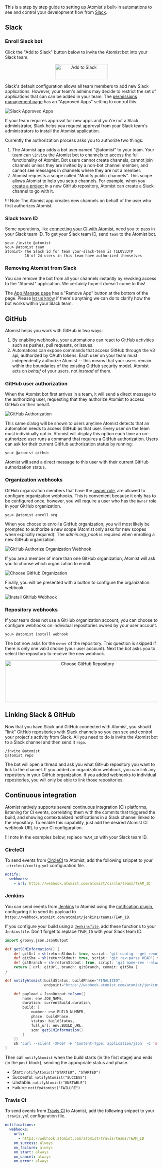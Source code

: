 This is a step by step guide to setting up Atomist's built-in
automations to see and control your development flow
from [Slack][slack].

[slack]: https://slack.com/ (Slack)

## Slack

### Enroll Slack bot

Click the "Add to Slack" button below to invite the Atomist bot into
your Slack team.

<div style="text-align:center;">
  <a href="https://atm.st/2wiDlUe" onclick="trackOutboundLink('https://atm.st/2wiDlUe'); return false;" target="_blank">
    <img alt="Add to Slack" height="50" width="174" src="https://platform.slack-edge.com/img/add_to_slack.png" srcset="https://platform.slack-edge.com/img/add_to_slack.png 1x, https://platform.slack-edge.com/img/add_to_slack@2x.png 2x" />
  </a>
</div>

Slack's default configuration allows all team members to add new Slack applications.
However, your team's admins may decide to restrict the set of applications that can
can be added in your team.  The [permissions management page][manage-permissions] has
an "Approved Apps" setting to control this.

[manage-permissions]: https://slack.com/apps/manage/permissions

![Slack Approved Apps](img/ApprovedApps.png)

If your team requires approval for new apps and you're not a Slack
administrator, Slack helps you request approval from your Slack team's
administrators to install the Atomist application.

Currently the authorization process asks you to authorize two things:

1.  The Atomist app adds a bot user named "@atomist" to your team.
    Your team can `\invite` the Atomist bot to channels to access the
    full functionality of Atomist.  Bot users cannot create channels,
    cannot join channels unless they are invited by a non-bot channel
    member, and cannot see messages in channels where they are not a
    member.
2.  Atomist requests a scope called "Modify public channels".  This
    scope allows Atomist to help you setup channels.  For example,
    when you [create a project][create-project] in a new GitHub
    repository, Atomist can create a Slack channel to go with it.

!!! Note
    The Atomist app creates new channels on behalf of the user who
    first authorizes Atomist.

[create-project]: ../developer/create.md (Create Project with Atomist)

### Slack team ID

Some operations, like [connecting your CI with Atomist][ci], need you to pass
in your Slack team ID. To get your Slack team ID, send `team` to the Atomist
bot.

```
you> /invite @atomist
you> @atomist team
atomist> The Slack id for team your-slack-team is T1L0V3JTP
         16 of 24 users in this team have authorized themselves
```

[ci]: #continuous-integration (Connecting Atomist with Continuous Integration Platforms)

### Removing Atomist from Slack

You can remove the bot from all your channels instantly
by revoking access to the "Atomist" application.  We certainly hope it
doesn't come to this!

The [App Manage page][slack-app-settings] has a "Remove App" button at
the bottom of the page.  Please [let us know][support-email] if
there's anything we can do to clarify how the bot works within your
Slack team.

[slack-app-settings]: https://slack.com/apps/A0HM83NCC-atomist?page=1
[support-email]: mailto:support@atomist.com

## GitHub

Atomist helps you work with GitHub in two ways:

1.  By enabling webhooks, your automations can react to
    GitHub activities such as pushes, pull requests, or issues.
2.  Automations can expose commands that access GitHub through
    the v3 api, authorized by OAuth tokens.
    Each user on your team must independently authorize Atomist --
    this means that your users remain within the boundaries
    of the existing GitHub security model.  Atomist acts on _behalf_ of
    your users, not _instead_ of them.

### GitHub user authorization

When the Atomist bot first arrives in a team, it will send a direct
message to the authorizing user, requesting that they authorize
Atomist to access GitHub on their behalf.

![GitHub Authorization](img/github-auth.png)

This same dialog will be shown to users anytime Atomist detects that
an automation needs to access GitHub as that user.  Every user on the
team must individually opt in.  Atomist will display this option each
time an un-authorized user runs a command that requires a GitHub
authorization.  Users can ask for their current GitHub authorization
status by running:

```
you> @atomist github
```

Atomist will send a direct message to this user with their current
GitHub authorization status.

### Organization webhooks

GitHub organization members that have the [owner role][owners], are
allowed to configure organization webhooks.  This is convenient
because it only has to be configured once; however, you will require a
user who has the `Owner` role in your GitHub organization.

```
you> @atomist enroll org
```

When you choose to enroll a GitHub organization, you will most likely
be prompted to authorize a new scope (Atomist only asks for new scopes
when explicitly required).  The *admin:org_hook* is required when
enrolling a new GitHub organization.

![GitHub Authorize Organization Webhook](img/authorize-org-hook.png)

If you are a member of more than one GitHub organization, Atomist will
ask you to choose which organization to enroll.

![Choose GitHub Organization](img/choose-org.png)

Finally, you will be presented with a button to configure the organization webhook.

![Install GitHub Webhook](img/install-webhook.png)

[owners]: https://help.github.com/articles/permission-levels-for-an-organization/

### Repository webhooks

If your team does not use a GitHub organization account, you can
choose to configure webhooks on individual repositories owned by your
user account.

```
you> @atomist install webhook
```

The bot now asks for the `owner` of the repository.  This question is
skipped if there is only one valid choice (your user account).  Next the bot
asks you to select the repository to receive the new webhook.

<div style="text-align:center;">
  <img alt="Choose GitHub Repository" height="137" width="528" src="img/choose-repo.png" />
</div>

## Linking Slack & GitHub

Now that you have Slack and GitHub connected with Atomist, you should
"link" GitHub repositories with Slack channels so you can see and
control your project's activity from Slack.  All you need to do is
invite the Atomist bot to a Slack channel and then send it `repo`.

```
/invite @atomist
@atomist repo
```

The bot will open a thread and ask you what GitHub repository you want
to link to the channel.  If you added an organization webhook, you can
link any repository in your GitHub organization.  If you added
webhooks to individual repositories, you will only be able to link
those repositories.

## Continuous integration

Atomist natively supports several continuous integration
(CI) platforms, listening for CI events, correlating them with the
commits that triggered the build, and showing contextualized
notifications in a Slack channel linked to the repository.  To enable
this capability, just add the desired Atomist CI
webhook URL to your CI configuration.

!!! note
    In the examples below, replace `TEAM_ID` with your Slack team ID.

### CircleCI

To send events from [CircleCI][circleci] to Atomist, add the following
snippet to your `.circleci/config.yml` configuration file.

```yaml
notify:
  webhooks:
    - url: https://webhook.atomist.com/atomist/circle/teams/TEAM_ID
```

[circleci]: https://circleci.com/ (CircleCI)

### Jenkins

You can send events from [Jenkins][jenkins] to Atomist using
the [notification plugin][not-plugin], configuring it to send its
payload to
`https://webhook.atomist.com/atomist/jenkins/teams/TEAM_ID`.

If you configure your build using a [`Jenkinsfile`][jenkinsfile], add
these functions to your `Jenkinsfile`.  Don't forget to replace
`TEAM_ID` with your Slack team ID.

```groovy
import groovy.json.JsonOutput

def getSCMInformation() {
    def gitUrl = sh(returnStdout: true, script: 'git config --get remote.origin.url').trim()
    def gitSha = sh(returnStdout: true, script: 'git rev-parse HEAD').trim()
    def gitBranch = sh(returnStdout: true, script: 'git name-rev --always --name-only HEAD').trim().replace('remotes/origin/', '')
    return [ url: gitUrl, branch: gitBranch, commit: gitSha ]
}

def notifyAtomist(buildStatus, buildPhase="FINALIZED",
                  endpoint="https://webhook.atomist.com/atomist/jenkins/teams/TEAM_ID") {

    def payload = JsonOutput.toJson([
        name: env.JOB_NAME,
        duration: currentBuild.duration,
        build: [
            number: env.BUILD_NUMBER,
            phase: buildPhase,
            status: buildStatus,
            full_url: env.BUILD_URL,
            scm: getSCMInformation()
        ]
    ])
    sh "curl --silent -XPOST -H 'Content-Type: application/json' -d '${payload}' ${endpoint}"
}
```

Then call `notifyAtomist` when the build starts (in the first
stage) and ends (in the `post` block), sending the appropriate
status and phase.

-   Start: `notifyAtomist("STARTED", "STARTED")`
-   Succesful: `notifyAtomist("SUCCESS")`
-   Unstable: `notifyAtomist("UNSTABLE")`
-   Failure: `notifyAtomist("FAILURE")`

[jenkins]: https://jenkins.io/ (Jenkins)
[not-plugin]: https://wiki.jenkins-ci.org/display/JENKINS/Notification+Plugin (Jenkins Notification Plugin)
[jenkinsfile]: https://jenkins.io/doc/book/pipeline/jenkinsfile/ (Jenkinsfile)

### Travis CI

To send events from [Travis CI][travisci] to Atomist, add the
following snippet to your `.travis.yml` configuration file.

```yaml
notifications:
  webhooks:
    urls:
      - https://webhook.atomist.com/atomist/travis/teams/TEAM_ID
    on_success: always
    on_failure: always
    on_start: always
    on_cancel: always
    on_error: always
```

[travisci]: https://travis-ci.org (Travis CI)

